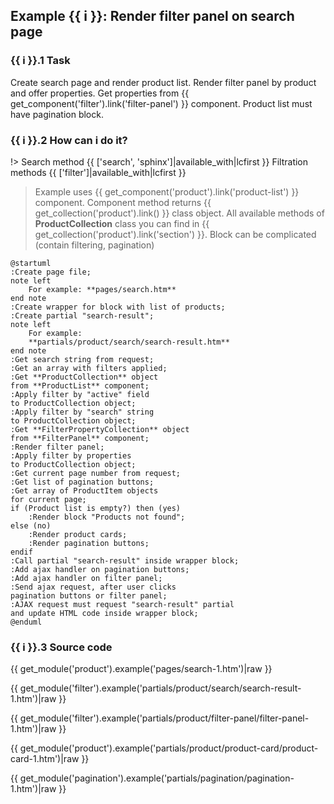 ## Example {{ i }}: Render filter panel on search page

### {{ i }}.1 Task

Create search page and render product list.
Render filter panel by product and offer properties.
Get properties from {{ get_component('filter').link('filter-panel') }} component. 
Product list must have pagination block.

### {{ i }}.2 How can i do it?

!> Search method {{ ['search', 'sphinx']|available_with|lcfirst }} Filtration methods {{ ['filter']|available_with|lcfirst }} 

> Example uses {{ get_component('product').link('product-list') }} component.
Component method returns {{ get_collection('product').link() }} class object.
All available methods of **ProductCollection** class you can find in {{ get_collection('product').link('section') }}.
Block can be complicated (contain filtering, pagination)

```plantuml
@startuml
:Create page file;
note left
    For example: **pages/search.htm**
end note
:Create wrapper for block with list of products;
:Create partial "search-result";
note left
    For example:
    **partials/product/search/search-result.htm**
end note
:Get search string from request;
:Get an array with filters applied;
:Get **ProductCollection** object
from **ProductList** component;
:Apply filter by "active" field
to ProductCollection object;
:Apply filter by "search" string
to ProductCollection object;
:Get **FilterPropertyCollection** object
from **FilterPanel** component;
:Render filter panel;
:Apply filter by properties
to ProductCollection object;
:Get current page number from request;
:Get list of pagination buttons;
:Get array of ProductItem objects
for current page;
if (Product list is empty?) then (yes)
    :Render block "Products not found";
else (no)
    :Render product cards;
    :Render pagination buttons;
endif
:Call partial "search-result" inside wrapper block;
:Add ajax handler on pagination buttons;
:Add ajax handler on filter panel;
:Send ajax request, after user clicks
pagination buttons or filter panel;
:AJAX request must request "search-result" partial
and update HTML code inside wrapper block;
@enduml
```

### {{ i }}.3 Source code

{{ get_module('product').example('pages/search-1.htm')|raw }}

{{ get_module('filter').example('partials/product/search/search-result-1.htm')|raw }}

{{ get_module('filter').example('partials/product/filter-panel/filter-panel-1.htm')|raw }}

{{ get_module('product').example('partials/product/product-card/product-card-1.htm')|raw }}

{{ get_module('pagination').example('partials/pagination/pagination-1.htm')|raw }}